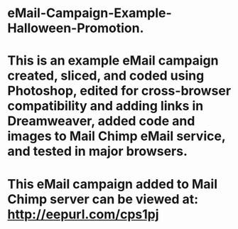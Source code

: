 # eMail-Campaign-Example-Halloween-Promotion.
# This is an example eMail campaign created, sliced, and coded using Photoshop, edited for cross-browser compatibility and adding links in Dreamweaver, added code and images to Mail Chimp eMail service, and tested in major browsers.
# This eMail campaign added to Mail Chimp server can be viewed at: http://eepurl.com/cps1pj

